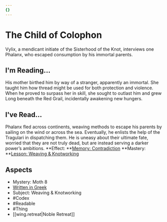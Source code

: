 ```yaml
---
{}
---
```

# The Child of Colophon
Vylix, a mendicant initiate of the Sisterhood of the Knot, interviews one Phalanx, who escaped consumption by his immortal parents.
## I'm Reading...
His mother birthed him by way of a stranger, apparently an immortal. She taught him how thread might be used for both protection and violence. When he proved to surpass her in skill, she sought to outlast him and grew Long beneath the Red Grail, incidentally awakening new hungers.
## I've Read...
Phalanx fled across continents, weaving methods to escape his parents by sailing on the wind or across the sea. Eventually, he enlists the help of the Tragulari in dispatching them. He is uneasy about their ultimate fate, worried that they are not truly dead, but are instead serving a darker power’s ambitions.
**Effect: **[Memory: Contradiction](https://uadaf.theevilroot.xyz/rowenarium/element/mem.contradiction)
**Mastery: **[Lesson: Weaving & Knotworking](https://uadaf.theevilroot.xyz/rowenarium/element/x.weaving.knotworking)
## Aspects
- Mystery: Moth 8
- [Written in Greek](https://uadaf.theevilroot.xyz/rowenarium/element/w.greek)
- Subject: Weaving & Knotworking
- #Codex
- #Readable
- #Thing
- [[wing.retreat|Noble Retreat]]